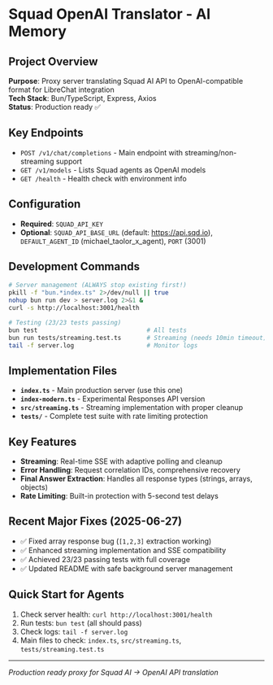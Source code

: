 # Squad OpenAI Translator - AI Memory

## Project Overview
**Purpose**: Proxy server translating Squad AI API to OpenAI-compatible format for LibreChat integration  
**Tech Stack**: Bun/TypeScript, Express, Axios  
**Status**: Production ready ✅

## Key Endpoints
- `POST /v1/chat/completions` - Main endpoint with streaming/non-streaming support
- `GET /v1/models` - Lists Squad agents as OpenAI models  
- `GET /health` - Health check with environment info

## Configuration
- **Required**: `SQUAD_API_KEY`
- **Optional**: `SQUAD_API_BASE_URL` (default: https://api.sqd.io), `DEFAULT_AGENT_ID` (michael_taolor_x_agent), `PORT` (3001)

## Development Commands
```bash
# Server management (ALWAYS stop existing first!)
pkill -f "bun.*index.ts" 2>/dev/null || true
nohup bun run dev > server.log 2>&1 &
curl -s http://localhost:3001/health

# Testing (23/23 tests passing)
bun test                              # All tests
bun run tests/streaming.test.ts       # Streaming (needs 10min timeout)
tail -f server.log                    # Monitor logs
```

## Implementation Files
- **`index.ts`** - Main production server (use this one)
- **`index-modern.ts`** - Experimental Responses API version
- **`src/streaming.ts`** - Streaming implementation with proper cleanup
- **`tests/`** - Complete test suite with rate limiting protection

## Key Features
- **Streaming**: Real-time SSE with adaptive polling and cleanup
- **Error Handling**: Request correlation IDs, comprehensive recovery
- **Final Answer Extraction**: Handles all response types (strings, arrays, objects)
- **Rate Limiting**: Built-in protection with 5-second test delays

## Recent Major Fixes (2025-06-27)
- ✅ Fixed array response bug (`[1,2,3]` extraction working)
- ✅ Enhanced streaming implementation and SSE compatibility  
- ✅ Achieved 23/23 passing tests with full coverage
- ✅ Updated README with safe background server management

## Quick Start for Agents
1. Check server health: `curl http://localhost:3001/health`
2. Run tests: `bun test` (all should pass)
3. Check logs: `tail -f server.log`
4. Main files to check: `index.ts`, `src/streaming.ts`, `tests/streaming.test.ts`

---
*Production ready proxy for Squad AI → OpenAI API translation*